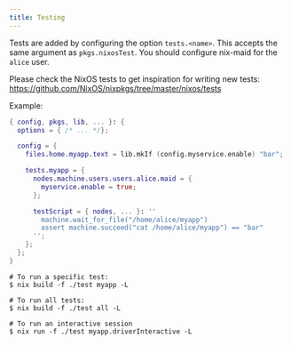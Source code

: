 ```yaml
---
title: Testing
---
```


Tests are added by configuring the option `tests.<name>`. This accepts the same argument as `pkgs.nixosTest`. You should configure nix-maid for the `alice` user.

Please check the NixOS tests to get inspiration for writing new tests: https://github.com/NixOS/nixpkgs/tree/master/nixos/tests

Example:

```nix
{ config, pkgs, lib, ... }: {
  options = { /* ... */};

  config = {
    files.home.myapp.text = lib.mkIf (config.myservice.enable) "bar";

    tests.myapp = {
      nodes.machine.users.users.alice.maid = {
        myservice.enable = true;
      };

      testScript = { nodes, ... }: ''
        machine.wait_for_file("/home/alice/myapp")
        assert machine.succeed("cat /home/alice/myapp") == "bar"
      '';
    };
  };
}
```


```
# To run a specific test:
$ nix build -f ./test myapp -L

# To run all tests:
$ nix build -f ./test all -L

# To run an interactive session
$ nix run -f ./test myapp.driverInteractive -L
```

